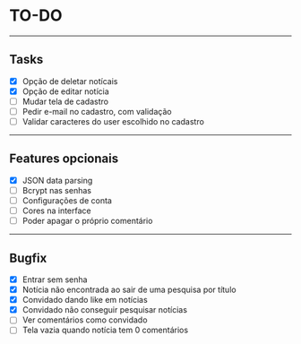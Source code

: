 # TO-DO
___
## Tasks
- [x] Opção de deletar notícais
- [x] Opção de editar notícia
- [ ] Mudar tela de cadastro
- [ ] Pedir e-mail no cadastro, com validação
- [ ] Validar caracteres do user escolhido no cadastro
___
## Features opcionais
- [x] JSON data parsing
- [ ] Bcrypt nas senhas
- [ ] Configurações de conta
- [ ] Cores na interface
- [ ] Poder apagar o próprio comentário
___
## Bugfix
- [x] Entrar sem senha
- [x] Notícia não encontrada ao sair de uma pesquisa por título
- [x] Convidado dando like em notícias
- [x] Convidado não conseguir pesquisar notícias
- [ ] Ver comentários como convidado
- [ ] Tela vazia quando notícia tem 0 comentários